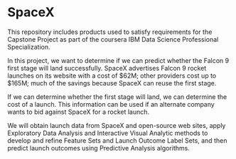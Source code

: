 # SpaceX

This repository includes products used to satisfy requirements for the Capstone Project as part of the coursera IBM Data Science Professional Specialization.

In this project, we want to determine if we can predict whether the Falcon 9 first stage will land successfully.  SpaceX advertises Falcon 9 rocket launches on its website with a cost of $62M; other providers cost up to $165M; much of the savings because SpaceX can reuse the first stage. 

If we can determine whether the first stage will land, we can determine the cost of a launch. This information can be used if an alternate company wants to bid against SpaceX for a rocket launch. 

We will obtain launch data from SpaceX and open-source web sites, apply Exploratory Data Analysis and Interactive Visual Analytic methods to develop and refine Feature Sets and Launch Outcome Label Sets, and then predict launch outcomes using Predictive Analysis algorithms.

